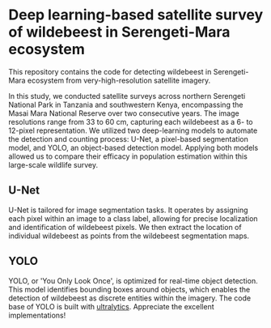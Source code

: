 # Deep learning-based satellite survey of wildebeest in Serengeti-Mara ecosystem
This repository contains the code for detecting wildebeest in Serengeti-Mara ecosystem from very-high-resolution satellite imagery.</p>
In this study, we conducted satellite surveys across northern Serengeti National Park in Tanzania and southwestern Kenya, 
encompassing the Masai Mara National Reserve over two consecutive years. 
The image resolutions range from 33 to 60 cm, capturing each wildebeest as a 6- to 12-pixel representation. 
We utilized two deep-learning models to automate the detection and counting process: U-Net, a pixel-based segmentation model, and YOLO, an object-based detection model.
Applying both models allowed us to compare their efficacy in population estimation within this large-scale wildlife survey.
## U-Net
U-Net is tailored for image segmentation tasks. It operates by assigning each pixel within an image to a class label, 
allowing for precise localization and identification of wildebeest pixels. We then extract the location of individual wildebeest as points from the wildebeest segmentation maps.

## YOLO
YOLO, or 'You Only Look Once', is optimized for real-time object detection. 
This model identifies bounding boxes around objects, which enables the detection of wildebeest as discrete entities within the imagery. 
The code base of YOLO is built with [ultralytics](https://github.com/ultralytics/ultralytics). Appreciate the excellent implementations!
